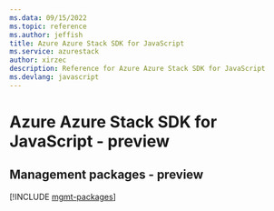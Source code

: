 ```yaml
---
ms.data: 09/15/2022
ms.topic: reference
ms.author: jeffish
title: Azure Azure Stack SDK for JavaScript
ms.service: azurestack
author: xirzec
description: Reference for Azure Azure Stack SDK for JavaScript
ms.devlang: javascript
---
```

# Azure Azure Stack SDK for JavaScript - preview

## Management packages - preview
[!INCLUDE [mgmt-packages](azure-stack-mgmt-index.md)]